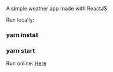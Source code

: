 A simple weather app made with ReactJS

Run locally:
### yarn install
### yarn start

Run online:
<a href="https://weather-app-19136.web.app/">Here</a>
